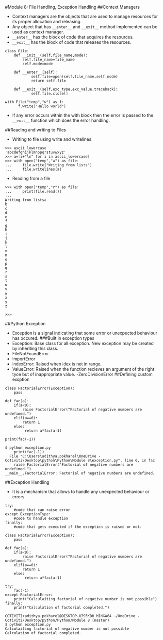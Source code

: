 #Module 8: File Handling, Exception Handling
##Context Managers
- Context managers are the objects that are used to manage resources for its proper allocation and releasing.
- Any object that has `__enter__` and `__exit__` method implemented can be used as context manager. 
- `__enter__` has the block of code that acquires the resources.
- `__exit__` has the block of code that releases the resources.
```
class File:
    def __init__(self,file_name,mode):
        self.file_name=file_name
        self.mode=mode
    
    def __enter__(self):
            self.file=open(self.file_name,self.mode)
            return self.file

    def __exit__(self,exc_type,exc_value,traceback):
            self.file.close()

with File("temp","w") as f:
      f.write("Hello world")
```
- If any error occurs within the with block then the error is passed to the `__exit__`  function which does the error handling.

##Reading and writing to Files
- Writing to file using write and writelines.
```
>>> ascii_lowercase
'abcdefghijklmnopqrstuvwxyz'
>>> a=[i+"\n" for i in ascii_lowercase]
>>> with open("temp","w") as file:
...     file.write("Writing from lists")
...     file.writelines(a)
```
- Reading from a file
```
>>> with open("temp","r") as file:
...     print(file.read())
...
Writing from listsa
b
c
d
e
f
g
h
i
j
k
l
m
n
o
p
q
r
s
t
u
v
w
x
y
z

>>>
```
##Python Exception
- Exception is a signal indicating that some error or unexpected behaviour has occured.
###Built in exception types
- Exception: Base class for all exception. New exception may be created by inheriting this class.
- FileNotFoundError
- ImportError
- IndexError: Raised when idex is not in range.
- ValueError: Raised when the function recieves an argument of the right tyoe but of inappropriate value.
-ZeroDivisionError
##Defining custom excption
```
class FactorialError(Exception):
    pass

def fac(a):
    if(a<0):
        raise FactorialError("Factorial of negative numbers are undefined.")
    elif(a==0):
        return 1
    else:
         return a*fac(a-1)

print(fac(-1))

$ python exception.py 
    print(fac(-1))
  File "C:\Users\adithya.pokharel\OneDrive - Cotiviti\Desktop\python\Python\Module 8\exception.py", line 6, in fac
    raise FactorialError("Factorial of negative numbers are undefined.")
__main__.FactorialError: Factorial of negative numbers are undefined.
```

##Exception Handling
- It is a mechanism that allows to handle any unexpected behaviour or errors.
```
try:
    #code that can raise error
except ExceptionType:
    #code to handle exception
finally:
    #code that gets executed if the exception is raised or not.
```


```
class FactorialError(Exception):
    pass

def fac(a):
    if(a<0):
        raise FactorialError("Factorial of negative numbers are undefined.")
    elif(a==0):
        return 1
    else:
         return a*fac(a-1)

try:
    fac(-1)
except FactorialError:
    print("Calculaiting factorial of negative number is not possible")
finally:
    print("Calculation of factorial completed.")

COTIVITI+adithya.pokharel@DESKTOP-U7S5KDH MINGW64 ~/OneDrive - Cotiviti/Desktop/python/Python/Module 8 (master)
$ python exception.py 
Calculaiting factorial of negative number is not possible
Calculation of factorial completed.
```